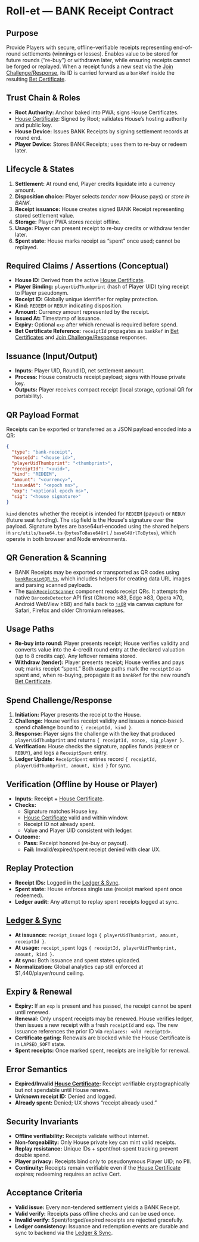 # Roll-et — BANK Receipt Contract

## Purpose
Provide Players with secure, offline-verifiable receipts representing end-of-round settlements (winnings or losses). Enables value to be stored for future rounds (“re-buy”) or withdrawn later, while ensuring receipts cannot be forged or replayed. When a receipt funds a new seat via the [Join Challenge/Response](./join_challenge_response_contract.md), its ID is carried forward as a `bankRef` inside the resulting [Bet Certificate](./bet_certificate_contract.md).

## Trust Chain & Roles
- **Root Authority:** Anchor baked into PWA; signs House Certificates.
- [House Certificate](./house_certificate_contract.md): Signed by Root; validates House’s hosting authority and public key.
- **House Device:** Issues BANK Receipts by signing settlement records at round end.
- **Player Device:** Stores BANK Receipts; uses them to re-buy or redeem later.

## Lifecycle & States
1. **Settlement:** At round end, Player credits liquidate into a currency amount.  
2. **Disposition choice:** Player selects *tender now* (House pays) or *store in BANK*.  
3. **Receipt issuance:** House creates signed BANK Receipt representing stored settlement value.
4. **Storage:** Player PWA stores receipt offline.  
5. **Usage:** Player can present receipt to re-buy credits or withdraw tender later.  
6. **Spent state:** House marks receipt as “spent” once used; cannot be replayed.  

## Required Claims / Assertions (Conceptual)
- **House ID:** Derived from the active [House Certificate](./house_certificate_contract.md).
- **Player Binding:** `playerUidThumbprint` (hash of Player UID) tying receipt to Player pseudonym.
- **Receipt ID:** Globally unique identifier for replay protection.
- **Kind:** `REDEEM` or `REBUY` indicating disposition.
- **Amount:** Currency amount represented by the receipt.
- **Issued At:** Timestamp of issuance.
- **Expiry:** Optional `exp` after which renewal is required before spend.
- **Bet Certificate Reference:** `receiptId` propagates as `bankRef` in [Bet Certificates](./bet_certificate_contract.md) and [Join Challenge/Response](./join_challenge_response_contract.md) responses.

## Issuance (Input/Output)
- **Inputs:** Player UID, Round ID, net settlement amount.
- **Process:** House constructs receipt payload; signs with House private key.
- **Outputs:** Player receives compact receipt (local storage, optional QR for portability).

## QR Payload Format
Receipts can be exported or transferred as a JSON payload encoded into a QR:

```json
{
  "type": "bank-receipt",
  "houseId": "<house id>",
  "playerUidThumbprint": "<thumbprint>",
  "receiptId": "<uuid>",
  "kind": "REDEEM",
  "amount": "<currency>",
  "issuedAt": "<epoch ms>",
  "exp": "<optional epoch ms>",
  "sig": "<house signature>"
}
```

`kind` denotes whether the receipt is intended for `REDEEM` (payout) or `REBUY` (future seat funding). The `sig` field is the House's signature over the payload. Signature bytes are base64url‑encoded using the shared helpers in `src/utils/base64.ts` (`bytesToBase64Url` / `base64UrlToBytes`), which operate in both browser and Node environments.

## QR Generation & Scanning
- BANK Receipts may be exported or transported as QR codes using [`bankReceiptQR.ts`](../src/bankReceiptQR.ts), which includes helpers for creating data URL images and parsing scanned payloads.
- The [`BankReceiptScanner`](../src/components/BankReceiptScanner.tsx) component reads receipt QRs. It attempts the native `BarcodeDetector` API first (Chrome ≥83, Edge ≥83, Opera ≥70, Android WebView ≥88) and falls back to [`jsQR`](https://github.com/cozmo/jsQR) via canvas capture for Safari, Firefox and older Chromium releases.

## Usage Paths
- **Re-buy into round:** Player presents receipt; House verifies validity and converts value into the 4-credit round entry at the declared valuation (up to 8 credits cap). Any leftover remains stored.
- **Withdraw (tender):** Player presents receipt; House verifies and pays out; marks receipt “spent.”
Both usage paths mark the `receiptId` as spent and, when re-buying, propagate it as `bankRef` for the new round’s [Bet Certificate](./bet_certificate_contract.md).

## Spend Challenge/Response
1. **Initiation:** Player presents the receipt to the House.
2. **Challenge:** House verifies receipt validity and issues a nonce‑based spend challenge bound to `{ receiptId, kind }`.
3. **Response:** Player signs the challenge with the key that produced `playerUidThumbprint` and returns `{ receiptId, nonce, sig_player }`.
4. **Verification:** House checks the signature, applies funds (`REDEEM` or `REBUY`), and logs a `ReceiptSpent` entry.
5. **Ledger Update:** `ReceiptSpent` entries record `{ receiptId, playerUidThumbprint, amount, kind }` for sync.

## Verification (Offline by House or Player)
- **Inputs:** Receipt + [House Certificate](./house_certificate_contract.md).
- **Checks:**  
  - Signature matches House key.  
  - [House Certificate](./house_certificate_contract.md) valid and within window.
  - Receipt ID not already spent.  
  - Value and Player UID consistent with ledger.  
- **Outcome:**  
  - **Pass:** Receipt honored (re-buy or payout).  
  - **Fail:** Invalid/expired/spent receipt denied with clear UX.  

## Replay Protection
- **Receipt IDs:** Logged in the [Ledger & Sync](./ledger_sync_contract.md).
- **Spent state:** House enforces single use (receipt marked spent once redeemed).
- **Ledger audit:** Any attempt to replay spent receipts logged at sync.

## [Ledger & Sync](./ledger_sync_contract.md)
- **At issuance:** `receipt_issued` logs `{ playerUidThumbprint, amount, receiptId }`.
- **At usage:** `receipt_spent` logs `{ receiptId, playerUidThumbprint, amount, kind }`.
- **At sync:** Both issuance and spent states uploaded.
- **Normalization:** Global analytics cap still enforced at $1,440/player/round ceiling.

## Expiry & Renewal
- **Expiry:** If an `exp` is present and has passed, the receipt cannot be spent until renewed.
- **Renewal:** Only unspent receipts may be renewed. House verifies ledger, then issues a new receipt with a fresh `receiptId` and `exp`. The new issuance references the prior ID via `replaces: <old receiptId>`.
- **Certificate gating:** Renewals are blocked while the House Certificate is in `LAPSED_SOFT` state.
- **Spent receipts:** Once marked spent, receipts are ineligible for renewal.

## Error Semantics
- **Expired/Invalid [House Certificate](./house_certificate_contract.md):** Receipt verifiable cryptographically but not spendable until House renews.
- **Unknown receipt ID:** Denied and logged.
- **Already spent:** Denied; UX shows “receipt already used.”

## Security Invariants
- **Offline verifiability:** Receipts validate without internet.  
- **Non-forgeability:** Only House private key can mint valid receipts.  
- **Replay resistance:** Unique IDs + spent/not-spent tracking prevent double spend.  
- **Player privacy:** Receipts bind only to pseudonymous Player UID; no PII.  
- **Continuity:** Receipts remain verifiable even if the [House Certificate](./house_certificate_contract.md) expires; redeeming requires an active Cert.

## Acceptance Criteria
- **Valid issue:** Every non-tendered settlement yields a BANK Receipt.
- **Valid verify:** Receipts pass offline checks and can be used once.  
- **Invalid verify:** Spent/forged/expired receipts are rejected gracefully.  
- **Ledger consistency:** Issuance and redemption events are durable and sync to backend via the [Ledger & Sync](./ledger_sync_contract.md).
